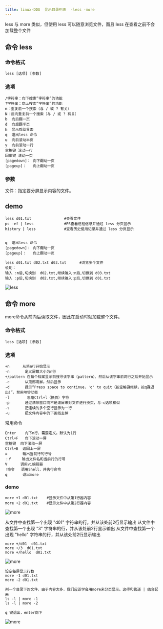 ```yaml
---
title: linux-DDU  显示目录列表  -less -more
---
```

less 与 more 类似，但使用 less 可以随意浏览文件，而且 less 在查看之前不会加载整个文件 

## 命令 less

### 命令格式

```
less [选项] [参数]
```

### 选项

```
/字符串：向下搜索“字符串”的功能
?字符串：向上搜索“字符串”的功能
n：重复前一个搜索（与 / 或 ? 有关）
N：反向重复前一个搜索（与 / 或 ? 有关）
b  向后翻一页
d  向后翻半页
h  显示帮助界面
q  退出less 命令
u  向前滚动半页
y  向前滚动一行
空格键 滚动一行
回车键 滚动一页
[pagedown]： 向下翻动一页
[pageup]：   向上翻动一页
```

### 参数

文件：指定要分屏显示内容的文件。 

## demo

```
less d01.txt               #查看文件
ps -ef | less              #PS查看进程信息并通过 less 分页显示
history | less             #查看历史使用记录并通过 less 分页显示


q  退出less 命令
[pagedown]： 向下翻动一页
[pageup]：   向上翻动一页

less d01.txt d02.txt d03.txt      #浏览多个文件
说明：
输入 :n后,切换到  d02.txt,继续输入:n后,切换到 d03.txt
输入 :p后,切换到  d02.txt,继续输入:p后,切换到 d01.txt
```

![less](/img/ubuntu/linux_command/linux_less/less.png "less")



## 命令 more

more命令从前向后读取文件，因此在启动时就加载整个文件。 

### 命令格式

```
less [选项] [参数]
```

### 选项

```
+n      从笫n行开始显示
-n       定义屏幕大小为n行
+/pattern 在每个档案显示前搜寻该字串（pattern），然后从该字串前两行之后开始显示  
-c       从顶部清屏，然后显示
-d       提示“Press space to continue，'q' to quit（按空格键继续，按q键退出）”，禁用响铃功能
-l        忽略Ctrl+l（换页）字符
-p       通过清除窗口而不是滚屏来对文件进行换页，与-c选项相似
-s       把连续的多个空行显示为一行
-u       把文件内容中的下画线去掉
```

常用命令

```
Enter    向下n行，需要定义。默认为1行
Ctrl+F   向下滚动一屏
空格键  向下滚动一屏
Ctrl+B  返回上一屏
=       输出当前行的行号
：f     输出文件名和当前行的行号
V      调用vi编辑器
!命令   调用Shell，并执行命令 
q       退出more
```



### demo

```
more +1 d01.txt    #显示文件中从第1行器内容
more +2 d01.txt    #显示文件中从第2行器内容
```

![more](/img/ubuntu/linux_command/linux_more/more_01.png "more")

从文件中查找第一个出现 "d01" 字符串的行，并从该处前2行显示输出
从文件中查找第一个出现 "3" 字符串的行，并从该处前2行显示输出
从文件中查找第一个出现 "hello" 字符串的行，并从该处前2行显示输出

```
more +/d01  d01.txt
more +/3  d01.txt
more +/hello  d01.txt
```

![more](/img/ubuntu/linux_command/linux_more/more_02.png "more")

```
设定每屏显示行数
more -1 d01.txt
more -2 d01.txt

列一个目录下的文件，由于内容太多，我们应该学会用more来分页显示。这得和管道 | 结合起来
ls -l | more -1
ls -l | more -2

q 键退出，enter向下
```

![more](/img/ubuntu/linux_command/linux_more/more_03.png "more")





